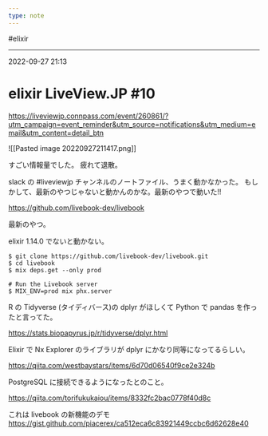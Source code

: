 ```yaml
---
type: note
---
```


#elixir

---
2022-09-27  21:13

# elixir  LiveView.JP  #10

https://liveviewjp.connpass.com/event/260861/?utm_campaign=event_reminder&utm_source=notifications&utm_medium=email&utm_content=detail_btn

![[Pasted image 20220927211417.png]]

すごい情報量でした。
疲れて退散。

slack の #liveviewjp チャンネルのノートファイル、うまく動かなかった。
もしかして、最新のやつじゃないと動かんのかな。最新のやつで動いた!!

https://github.com/livebook-dev/livebook

最新のやつ。

elixir 1.14.0 でないと動かない。

```shell
$ git clone https://github.com/livebook-dev/livebook.git
$ cd livebook
$ mix deps.get --only prod

# Run the Livebook server
$ MIX_ENV=prod mix phx.server
```


R の Tidyverse (タイディバース)の dplyr がほしくて Python で pandas を作ったと言ってた。

https://stats.biopapyrus.jp/r/tidyverse/dplyr.html

Elixir で Nx Explorer  のライブラリが dplyr にかなり同等になってるらしい。

https://qiita.com/westbaystars/items/6d70d06540f9ce2e324b


PostgreSQL に接続できるようになったとのこと。

https://qiita.com/torifukukaiou/items/8332fc2bac0778f40d8c



これは livebook の新機能のデモ
https://gist.github.com/piacerex/ca512eca6c83921449ccbc6d62628e40